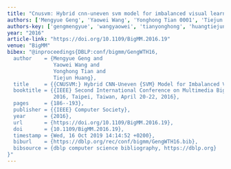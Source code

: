```yaml
---
title: "Cnusvm: Hybrid cnn-uneven svm model for imbalanced visual learning"
authors: ['Mengyue Geng', 'Yaowei Wang', 'Yonghong Tian 0001', 'Tiejun Huang']
authors-key: ['gengmengyue', 'wangyaowei', 'tianyonghong', 'huangtiejun']
year: "2016"
article-link: "https://doi.org/10.1109/BigMM.2016.19"
venue: "BigMM"
bibex: "@inproceedings{DBLP:conf/bigmm/GengWTH16,
  author    = {Mengyue Geng and
               Yaowei Wang and
               Yonghong Tian and
               Tiejun Huang},
  title     = {{CNUSVM:} Hybrid CNN-Uneven {SVM} Model for Imbalanced Visual Learning},
  booktitle = {{IEEE} Second International Conference on Multimedia Big Data, BigMM
               2016, Taipei, Taiwan, April 20-22, 2016},
  pages     = {186--193},
  publisher = {{IEEE} Computer Society},
  year      = {2016},
  url       = {https://doi.org/10.1109/BigMM.2016.19},
  doi       = {10.1109/BigMM.2016.19},
  timestamp = {Wed, 16 Oct 2019 14:14:52 +0200},
  biburl    = {https://dblp.org/rec/conf/bigmm/GengWTH16.bib},
  bibsource = {dblp computer science bibliography, https://dblp.org}
}"
---
```

